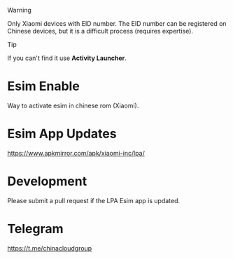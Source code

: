 > [!WARNING]
> Only Xiaomi devices with EID number. The EID number can be registered on Chinese devices, but it is a difficult process (requires expertise).

> [!TIP]
> If you can't find it use **Activity Launcher**.

# Esim Enable
Way to activate esim in chinese rom (Xiaomi).

# Esim App Updates
https://www.apkmirror.com/apk/xiaomi-inc/lpa/

# Development
Please submit a pull request if the LPA Esim app is updated.

# Telegram
https://t.me/chinacloudgroup
